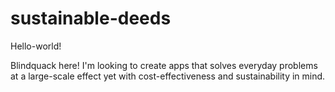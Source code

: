 # sustainable-deeds

Hello-world! 

Blindquack here! I'm looking to create apps that solves everyday problems at a large-scale effect yet with cost-effectiveness and sustainability in mind. 
